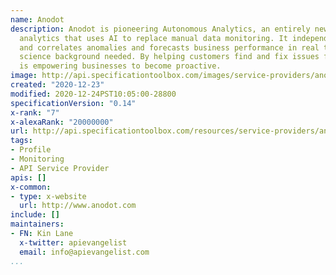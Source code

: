 ```yaml
---
name: Anodot
description: Anodot is pioneering Autonomous Analytics, an entirely new approach to
  analytics that uses AI to replace manual data monitoring. It independently detects
  and correlates anomalies and forecasts business performance in real time. No data
  science background needed. By helping customers find and fix issues faster, Anodot
  is empowering businesses to become proactive.
image: http://api.specificationtoolbox.com/images/service-providers/anodot.jpg
created: "2020-12-23"
modified: 2020-12-24PST10:05:00-28800
specificationVersion: "0.14"
x-rank: "7"
x-alexaRank: "20000000"
url: http://api.specificationtoolbox.com/resources/service-providers/anodot/
tags:
- Profile
- Monitoring
- API Service Provider
apis: []
x-common:
- type: x-website
  url: http://www.anodot.com
include: []
maintainers:
- FN: Kin Lane
  x-twitter: apievangelist
  email: info@apievangelist.com
...
```

